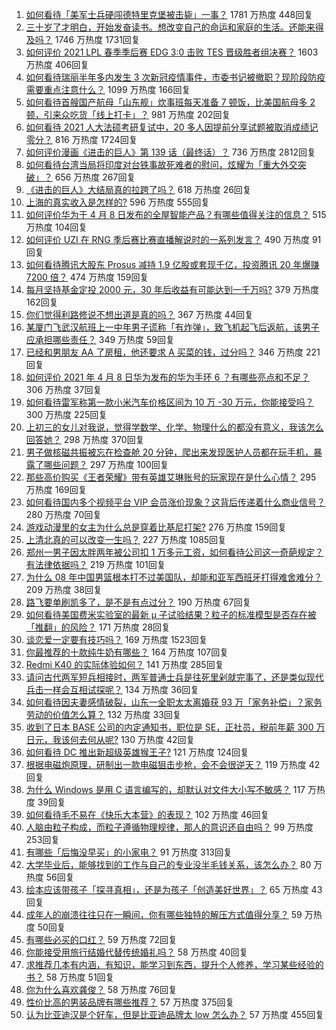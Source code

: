 1. [如何看待「美军士兵硬闯德特里克堡被击毙」一事？](https://www.zhihu.com/question/453298081) 1781 万热度 448回复
1. [三十岁了才明白，开始发奋读书。想改变自己的命运和家庭的生活。还能来得及吗？](https://www.zhihu.com/question/359652140) 1746 万热度 1731回复
1. [如何评价 2021 LPL 春季季后赛 EDG 3:0 击败 TES 晋级胜者组决赛？](https://www.zhihu.com/question/453564980) 1603 万热度 406回复
1. [如何看待瑞丽半年多内发生 3 次新冠疫情事件，市委书记被撤职？现阶段防疫需要重点注意什么？](https://www.zhihu.com/question/453501128) 1099 万热度 166回复
1. [如何看待首艘国产航母「山东舰」炊事班每天准备 7 顿饭，比美国航母多 2 顿，引来众吃货「线上打卡」？](https://www.zhihu.com/question/453339780) 981 万热度 202回复
1. [如何看待 2021 人大法硕考研复试中，20 多人因提前分享试题被取消成绩记零分？](https://www.zhihu.com/question/453360850) 816 万热度 1724回复
1. [如何评价漫画《进击的巨人》第 139 话（最终话）？](https://www.zhihu.com/question/453468442) 736 万热度 2812回复
1. [如何看待台湾当局将印度对台铁事故死难者的慰问，炫耀为「重大外交突破」？](https://www.zhihu.com/question/453431671) 656 万热度 267回复
1. [《进击的巨人》大结局真的拉跨了吗？](https://www.zhihu.com/question/453502359) 618 万热度 26回复
1. [上海的真实收入是怎样的?](https://www.zhihu.com/question/35101882) 596 万热度 555回复
1. [如何评价华为于 4 月 8 日发布的全屋智能产品？有哪些值得关注的信息？](https://www.zhihu.com/question/453594570) 515 万热度 104回复
1. [如何评价 UZI 在 RNG 季后赛比赛直播解说时的一系列发言？](https://www.zhihu.com/question/453465622) 490 万热度 91回复
1. [如何看待腾讯大股东 Prosus 减持 1.9 亿股或套现千亿，投资腾讯 20 年爆赚 7200 倍？](https://www.zhihu.com/question/453430449) 474 万热度 159回复
1. [每月坚持基金定投 2000 元，30 年后收益有可能达到一千万吗?](https://www.zhihu.com/question/450007148) 379 万热度 162回复
1. [你们觉得利路修说不想出道是真的吗？](https://www.zhihu.com/question/453360778) 367 万热度 44回复
1. [某厦门飞武汉航班上一中年男子谎称「有炸弹」，致飞机起飞后返航，该男子应承担哪些责任？](https://www.zhihu.com/question/453520554) 349 万热度 59回复
1. [已经和男朋友 AA 了房租，他还要求 A 买菜的钱，过分吗？](https://www.zhihu.com/question/453271533) 346 万热度 221回复
1. [如何评价 2021 年 4 月 8 日华为发布的华为手环 6 ？有哪些亮点和不足？](https://www.zhihu.com/question/453597915) 306 万热度 37回复
1. [如何看待雷军称第一款小米汽车价格区间为 10 万 -30 万元，你能接受吗？](https://www.zhihu.com/question/453254451) 300 万热度 225回复
1. [上初三的女儿对我说，觉得学数学、化学、物理什么的都没有意义，我该怎么回答她？](https://www.zhihu.com/question/450686559) 298 万热度 370回复
1. [男子做核磁共振被忘在检查舱 20 分钟，爬出来发现医护人员都在玩手机，暴露了哪些问题？](https://www.zhihu.com/question/453486956) 297 万热度 100回复
1. [那些高价购买《王者荣耀》带有英雄艾琳账号的玩家现在是什么心情？](https://www.zhihu.com/question/453062922) 295 万热度 169回复
1. [如何看待国内多个视频平台 VIP 会员涨价现象？这背后传递着什么商业信号？](https://www.zhihu.com/question/453553720) 280 万热度 70回复
1. [游戏动漫里的女主为什么总是穿着比基尼打架?](https://www.zhihu.com/question/453352120) 276 万热度 159回复
1. [上清北真的可以改变一生吗？](https://www.zhihu.com/question/300213917) 227 万热度 1085回复
1. [郑州一男子因太胖两年被公司扣 1 万多元工资，如何看待公司这一奇葩规定？有法律依据吗？](https://www.zhihu.com/question/453369976) 219 万热度 101回复
1. [为什么 08 年中国男篮根本打不过美国队，却能和亚军西班牙打得难舍难分？](https://www.zhihu.com/question/453032303) 209 万热度 38回复
1. [路飞要单刷凯多了，是不是有点过分？](https://www.zhihu.com/question/453305120) 190 万热度 67回复
1. [如何看待美国费米实验室的最新 μ 子试验结果？粒子的标准模型是否存在被「推翻」的风险？](https://www.zhihu.com/question/453465762) 171 万热度 28回复
1. [谈恋爱一定要有技巧吗？](https://www.zhihu.com/question/22235194) 169 万热度 1523回复
1. [你最推荐的十款纯牛奶有哪些？](https://www.zhihu.com/question/408586320) 164 万热度 107回复
1. [Redmi K40 的实际体验如何？](https://www.zhihu.com/question/447692129) 141 万热度 285回复
1. [请问古代两军短兵相接时，两军普通士兵是往死里剁就完事了，还是类似现代兵击一样会互相试探呢？](https://www.zhihu.com/question/452917087) 134 万热度 36回复
1. [如何看待因夫妻感情破裂，山东一全职太太离婚获 93 万「家务补偿」？家务劳动的价值怎么算？](https://www.zhihu.com/question/453330621) 132 万热度 33回复
1. [收到了日本 BASE 公司的内定通知书，职位是 SE，正社员，税前年薪 300 万日元，我该何去何从呢?](https://www.zhihu.com/question/450000522) 130 万热度 42回复
1. [如何看待 DC 推出新超级英雄猴王子?](https://www.zhihu.com/question/453287521) 121 万热度 124回复
1. [根据电磁炮原理，研制出一款电磁狙击步枪，会不会很逆天？](https://www.zhihu.com/question/268533882) 119 万热度 42回复
1. [为什么 Windows 是用 C 语言编写的，却默认对文件大小写不敏感？](https://www.zhihu.com/question/443835000) 117 万热度 39回复
1. [如何看待毛不易在《快乐大本营》的表现？](https://www.zhihu.com/question/452779317) 102 万热度 46回复
1. [人脑由粒子构成，而粒子遵循物理规律，那人的意识还自由吗？](https://www.zhihu.com/question/450868629) 99 万热度 253回复
1. [有哪些「后悔没早买」的小家电？](https://www.zhihu.com/question/434371494) 91 万热度 313回复
1. [大学毕业后，能够找到的工作与自己的专业没半毛钱关系，该怎么办？](https://www.zhihu.com/question/453483009) 80 万热度 56回复
1. [绘本应该带孩子「探寻真相」，还是为孩子「创造美好世界」？](https://www.zhihu.com/question/451889918) 65 万热度 43回复
1. [成年人的崩溃往往只在一瞬间，你有哪些独特的解压方式值得分享？](https://www.zhihu.com/question/453503298) 59 万热度 50回复
1. [有哪些必买的口红？](https://www.zhihu.com/question/442011507) 59 万热度 72回复
1. [你能接受用旅行结婚代替传统婚礼吗？](https://www.zhihu.com/question/429842232) 58 万热度 40回复
1. [求推荐几本有内涵，有知识，能学习到东西，提升个人修养，学习某些经验的书？](https://www.zhihu.com/question/447926658) 58 万热度 51回复
1. [你为什么喜欢龚俊？](https://www.zhihu.com/question/449309206) 58 万热度 76回复
1. [性价比高的男装品牌有哪些推荐？](https://www.zhihu.com/question/20386663) 57 万热度 375回复
1. [认为比亚迪汉是个好车，但是比亚迪品牌太 low 怎么办？](https://www.zhihu.com/question/431492053) 57 万热度 455回复